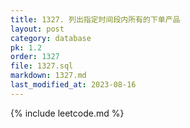 ```yaml
---
title: 1327. 列出指定时间段内所有的下单产品
layout: post
category: database
pk: 1.2
order: 1327
file: 1327.sql
markdown: 1327.md
last_modified_at: 2023-08-16
---
```


{% include leetcode.md %}
